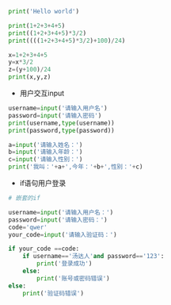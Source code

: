 

```python
print('Hello world')
```

```python
print(1+2+3+4+5)
print((1+2+3+4+5)*3/2)
print((((1+2+3+4+5)*3/2)+100)/24)
```

```python
x=1+2+3+4+5
y=x*3/2
z=(y+100)/24
print(x,y,z)
```

+ 用户交互input

```python
username=input('请输入用户名')
password=input('请输入密码')
print(username,type(username))
print(password,type(password))
```

```python
a=input('请输入姓名：')
b=input('请输入年龄：')
c=input('请输入性别：')
print('我叫：'+a+',今年：'+b+',性别：'+c)
```

+ if语句用户登录

```python
# 嵌套的if

username=input('请输入用户名：')
password=input('请输入密码：')
code='qwer'
your_code=input('请输入验证码：')

if your_code ==code:
    if username=='汤达人'and password=='123':
        print('登录成功')
    else:
        print('账号或密码错误')
else:
    print('验证码错误')
```


